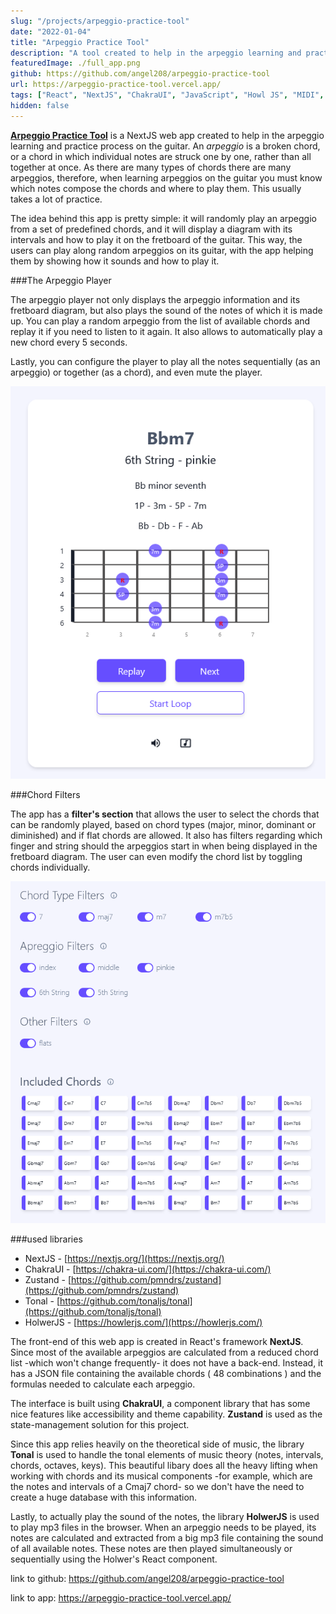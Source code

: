 ```yaml
---
slug: "/projects/arpeggio-practice-tool"
date: "2022-01-04"
title: "Arpeggio Practice Tool"
description: "A tool created to help in the arpeggio learning and practice process on the guitar"
featuredImage: ./full_app.png
github: https://github.com/angel208/arpeggio-practice-tool
url: https://arpeggio-practice-tool.vercel.app/
tags: ["React", "NextJS", "ChakraUI", "JavaScript", "Howl JS", "MIDI", "Zustand", "Music Theory"]
hidden: false
---
```


[**Arpeggio Practice Tool**](https://arpeggio-practice-tool.vercel.app/) is a NextJS web app created to help in the arpeggio learning and practice process on the guitar. An *arpeggio* is a broken chord, or a chord in which individual notes are struck one by one, rather than all together at once. As there are many types of chords there are many arpeggios, therefore, when learning arpeggios on the guitar you must know which notes compose the chords and where to play them. This usually takes a lot of practice.

The idea behind this app is pretty simple: it will randomly play an arpeggio from a set of predefined chords, and it will display a diagram with its intervals and how to play it on the fretboard of the guitar. This way, the users can play along random arpeggios on its guitar, with the app helping them by showing how it sounds and how to play it.

###The Arpeggio Player

The arpeggio player not only displays the arpeggio information and its fretboard diagram, but also plays the sound of the notes of which it is made up. You can play a random arpeggio from the list of available chords and replay it if you need to listen to it again. It also allows to automatically play a new chord every 5 seconds.

Lastly, you can configure the player to play all the notes sequentially (as an arpeggio) or together (as a chord), and even mute the player.

![Chord Player](./player.png)

###Chord Filters

The app has a **filter's section** that allows the user to select the chords that can be randomly played, based on chord types (major, minor, dominant or diminished) and if flat chords are allowed. It also has filters regarding which finger and string should the arpeggios start in when being displayed in the fretboard diagram. The user can even modify the chord list by toggling chords individually.

![Filter Section](./filters.png)


###used libraries

- NextJS - [https://nextjs.org/](https://nextjs.org/)
- ChakraUI - [https://chakra-ui.com/](https://chakra-ui.com/)
- Zustand - [https://github.com/pmndrs/zustand](https://github.com/pmndrs/zustand)
- Tonal - [https://github.com/tonaljs/tonal](https://github.com/tonaljs/tonal)
- HolwerJS - [https://howlerjs.com/](https://howlerjs.com/)

The front-end of this web app is created in React's framework **NextJS**. Since most of the available arpeggios  are calculated from a reduced chord list -which won't change frequently- it does not have a back-end. Instead, it has a JSON file containing the available chords ( 48 combinations ) and the formulas needed to calculate each arpeggio.

The interface is built using **ChakraUI**, a component library that has some nice features like accessibility and theme capability. **Zustand** is used as the state-management solution for this project. 

Since this app relies heavily on the theoretical side of music, the library **Tonal** is used to handle the tonal elements of music theory (notes, intervals, chords, octaves, keys). This beautiful libary does all the heavy lifting when working with chords and its musical components -for example, which are the notes and intervals of a Cmaj7 chord- so we don't have the need to create a huge database with this information.

Lastly, to actually play the sound of the notes, the library **HolwerJS** is used to play mp3 files in the browser. When an arpeggio needs to be played, its notes are calculated and extracted from a big mp3 file containing the sound of all available notes. These notes are then played simultaneously or sequentially using the Holwer's React component.




link to github:
https://github.com/angel208/arpeggio-practice-tool

link to app:
https://arpeggio-practice-tool.vercel.app/

